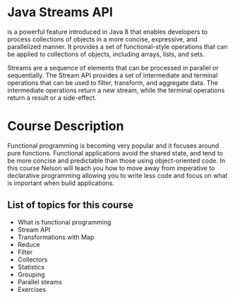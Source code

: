 # Java Streams API
is a powerful feature introduced in Java 8 that enables developers to process collections of objects in a more concise, expressive, and parallelized manner. It provides a set of functional-style operations that can be applied to collections of objects, including arrays, lists, and sets.

Streams are a sequence of elements that can be processed in parallel or sequentially. The Stream API provides a set of intermediate and terminal operations that can be used to filter, transform, and aggregate data. The intermediate operations return a new stream, while the terminal operations return a result or a side-effect.

# Course Description
Functional programming is becoming very popular and it focuses around pure functions. Functional applications avoid the shared state, and tend to be more concise and predictable than those using object-oriented code. In this course Nelson will teach you how to move away from imperative to declarative programming allowing you to write less code and focus on what is important when build applications.

## List of topics for this course
- What is functional programming
- Stream API
- Transformations with Map
- Reduce
- Filter
- Collectors
- Statistics
- Grouping
- Parallel steams
- Exercises
